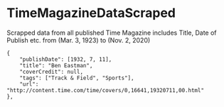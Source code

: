 # TimeMagazineDataScraped
Scrapped data from all published Time Magazine includes Title, Date of Publish etc.
from (Mar. 3, 1923) to (Nov. 2, 2020)
```
{
    "publishDate": [1932, 7, 11],
    "title": "Ben Eastman",
    "coverCredit": null,
    "tags": ["Track & Field", "Sports"],
    "url": "http://content.time.com/time/covers/0,16641,19320711,00.html"
},
```
